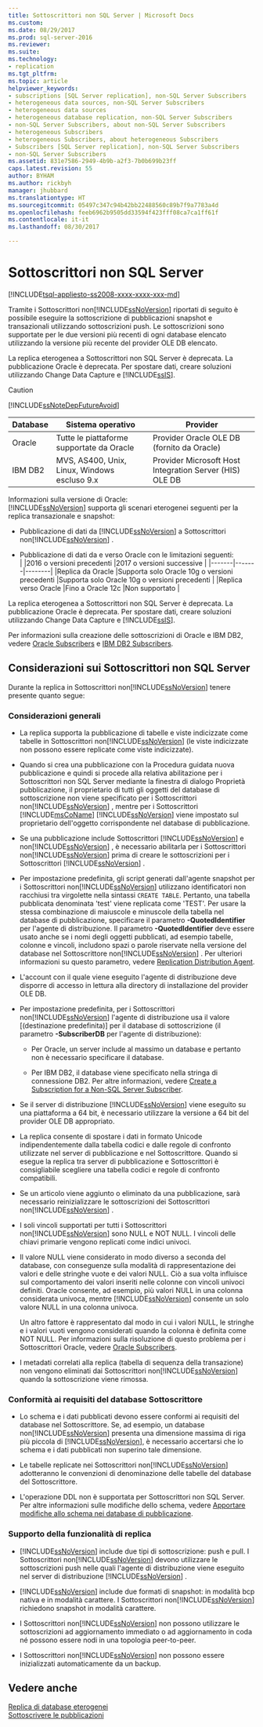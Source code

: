 ```yaml
---
title: Sottoscrittori non SQL Server | Microsoft Docs
ms.custom: 
ms.date: 08/29/2017
ms.prod: sql-server-2016
ms.reviewer: 
ms.suite: 
ms.technology:
- replication
ms.tgt_pltfrm: 
ms.topic: article
helpviewer_keywords:
- subscriptions [SQL Server replication], non-SQL Server Subscribers
- heterogeneous data sources, non-SQL Server Subscribers
- heterogeneous data sources
- heterogeneous database replication, non-SQL Server Subscribers
- non-SQL Server Subscribers, about non-SQL Server Subscribers
- heterogeneous Subscribers
- heterogeneous Subscribers, about heterogeneous Subscribers
- Subscribers [SQL Server replication], non-SQL Server Subscribers
- non-SQL Server Subscribers
ms.assetid: 831e7586-2949-4b9b-a2f3-7b0b699b23ff
caps.latest.revision: 55
author: BYHAM
ms.author: rickbyh
manager: jhubbard
ms.translationtype: HT
ms.sourcegitcommit: 05497c347c94b42bb22488560c89b7f9a7783a4d
ms.openlocfilehash: feeb6962b9505dd33594f423fff08ca7ca1ff61f
ms.contentlocale: it-it
ms.lasthandoff: 08/30/2017

---
```

# <a name="non-sql-server-subscribers"></a>Sottoscrittori non SQL Server  
[!INCLUDE[tsql-appliesto-ss2008-xxxx-xxxx-xxx-md](../../../includes/tsql-appliesto-ss2008-xxxx-xxxx-xxx-md.md)]  

Tramite i Sottoscrittori non[!INCLUDE[ssNoVersion](../../../includes/ssnoversion-md.md)] riportati di seguito è possibile eseguire la sottoscrizione di pubblicazioni snapshot e transazionali utilizzando sottoscrizioni push. Le sottoscrizioni sono supportate per le due versioni più recenti di ogni database elencato utilizzando la versione più recente del provider OLE DB elencato.  
  
 La replica eterogenea a Sottoscrittori non SQL Server è deprecata. La pubblicazione Oracle è deprecata. Per spostare dati, creare soluzioni utilizzando Change Data Capture e [!INCLUDE[ssIS](../../../includes/ssis-md.md)].  
  
> [!CAUTION]  
>  [!INCLUDE[ssNoteDepFutureAvoid](../../../includes/ssnotedepfutureavoid-md.md)]  
  
|Database|Sistema operativo|Provider|  
|--------------|----------------------|--------------|  
|Oracle|Tutte le piattaforme supportate da Oracle|Provider Oracle OLE DB (fornito da Oracle)|  
|IBM DB2|MVS, AS400, Unix, Linux, Windows escluso 9.x|Provider Microsoft Host Integration Server (HIS) OLE DB|  

Informazioni sulla versione di Oracle:  
[!INCLUDE[ssNoVersion](../../../includes/ssnoversion-md.md)] supporta gli scenari eterogenei seguenti per la replica transazionale e snapshot:  
  
-   Pubblicazione di dati da [!INCLUDE[ssNoVersion](../../../includes/ssnoversion-md.md)] a Sottoscrittori non[!INCLUDE[ssNoVersion](../../../includes/ssnoversion-md.md)] .  

-   Pubblicazione di dati da e verso Oracle con le limitazioni seguenti:  
  | |2016 o versioni precedenti |2017 o versioni successive |
  |-------|-------|--------|
  |Replica da Oracle |Supporta solo Oracle 10g o versioni precedenti |Supporta solo Oracle 10g o versioni precedenti |
  |Replica verso Oracle |Fino a Oracle 12c |Non supportato |


 La replica eterogenea a Sottoscrittori non SQL Server è deprecata. La pubblicazione Oracle è deprecata. Per spostare dati, creare soluzioni utilizzando Change Data Capture e [!INCLUDE[ssIS](../../../includes/ssis-md.md)].  

Per informazioni sulla creazione delle sottoscrizioni di Oracle e IBM DB2, vedere [Oracle Subscribers](../../../relational-databases/replication/non-sql/oracle-subscribers.md) e [IBM DB2 Subscribers](../../../relational-databases/replication/non-sql/ibm-db2-subscribers.md).  
  
## <a name="considerations-for-non-sql-server-subscribers"></a>Considerazioni sui Sottoscrittori non SQL Server  
 Durante la replica in Sottoscrittori non[!INCLUDE[ssNoVersion](../../../includes/ssnoversion-md.md)] tenere presente quanto segue:  
  
### <a name="general-considerations"></a>Considerazioni generali  
  
-   La replica supporta la pubblicazione di tabelle e viste indicizzate come tabelle in Sottoscrittori non[!INCLUDE[ssNoVersion](../../../includes/ssnoversion-md.md)] (le viste indicizzate non possono essere replicate come viste indicizzate).  
  
-   Quando si crea una pubblicazione con la Procedura guidata nuova pubblicazione e quindi si procede alla relativa abilitazione per i Sottoscrittori non SQL Server mediante la finestra di dialogo Proprietà pubblicazione, il proprietario di tutti gli oggetti del database di sottoscrizione non viene specificato per i Sottoscrittori non[!INCLUDE[ssNoVersion](../../../includes/ssnoversion-md.md)] , mentre per i Sottoscrittori [!INCLUDE[msCoName](../../../includes/msconame-md.md)] [!INCLUDE[ssNoVersion](../../../includes/ssnoversion-md.md)] viene impostato sul proprietario dell'oggetto corrispondente nel database di pubblicazione.  
  
-   Se una pubblicazione include Sottoscrittori [!INCLUDE[ssNoVersion](../../../includes/ssnoversion-md.md)] e non[!INCLUDE[ssNoVersion](../../../includes/ssnoversion-md.md)] , è necessario abilitarla per i Sottoscrittori non[!INCLUDE[ssNoVersion](../../../includes/ssnoversion-md.md)] prima di creare le sottoscrizioni per i Sottoscrittori [!INCLUDE[ssNoVersion](../../../includes/ssnoversion-md.md)] .  
  
-   Per impostazione predefinita, gli script generati dall'agente snapshot per i Sottoscrittori non[!INCLUDE[ssNoVersion](../../../includes/ssnoversion-md.md)] utilizzano identificatori non racchiusi tra virgolette nella sintassi `CREATE TABLE`. Pertanto, una tabella pubblicata denominata 'test' viene replicata come 'TEST'. Per usare la stessa combinazione di maiuscole e minuscole della tabella nel database di pubblicazione, specificare il parametro **-QuotedIdentifier** per l'agente di distribuzione. Il parametro **-QuotedIdentifier** deve essere usato anche se i nomi degli oggetti pubblicati, ad esempio tabelle, colonne e vincoli, includono spazi o parole riservate nella versione del database nel Sottoscrittore non[!INCLUDE[ssNoVersion](../../../includes/ssnoversion-md.md)] . Per ulteriori informazioni su questo parametro, vedere [Replication Distribution Agent](../../../relational-databases/replication/agents/replication-distribution-agent.md).  
  
-   L'account con il quale viene eseguito l'agente di distribuzione deve disporre di accesso in lettura alla directory di installazione del provider OLE DB.  
  
-   Per impostazione predefinita, per i Sottoscrittori non[!INCLUDE[ssNoVersion](../../../includes/ssnoversion-md.md)] l'agente di distribuzione usa il valore [(destinazione predefinita)] per il database di sottoscrizione (il parametro **-SubscriberDB** per l'agente di distribuzione):  
  
    -   Per Oracle, un server include al massimo un database e pertanto non è necessario specificare il database.  
  
    -   Per IBM DB2, il database viene specificato nella stringa di connessione DB2. Per altre informazioni, vedere [Create a Subscription for a Non-SQL Server Subscriber](../../../relational-databases/replication/create-a-subscription-for-a-non-sql-server-subscriber.md).  
  
-   Se il server di distribuzione [!INCLUDE[ssNoVersion](../../../includes/ssnoversion-md.md)] viene eseguito su una piattaforma a 64 bit, è necessario utilizzare la versione a 64 bit del provider OLE DB appropriato.  
  
-   La replica consente di spostare i dati in formato Unicode indipendentemente dalla tabella codici e dalle regole di confronto utilizzate nel server di pubblicazione e nel Sottoscrittore. Quando si esegue la replica tra server di pubblicazione e Sottoscrittori è consigliabile scegliere una tabella codici e regole di confronto compatibili.  
  
-   Se un articolo viene aggiunto o eliminato da una pubblicazione, sarà necessario reinizializzare le sottoscrizioni dei Sottoscrittori non[!INCLUDE[ssNoVersion](../../../includes/ssnoversion-md.md)] .  
  
-   I soli vincoli supportati per tutti i Sottoscrittori non[!INCLUDE[ssNoVersion](../../../includes/ssnoversion-md.md)] sono NULL e NOT NULL. I vincoli delle chiavi primarie vengono replicati come indici univoci.  
  
-   Il valore NULL viene considerato in modo diverso a seconda del database, con conseguenze sulla modalità di rappresentazione dei valori e delle stringhe vuote e dei valori NULL. Ciò a sua volta influisce sul comportamento dei valori inseriti nelle colonne con vincoli univoci definiti. Oracle consente, ad esempio, più valori NULL in una colonna considerata univoca, mentre [!INCLUDE[ssNoVersion](../../../includes/ssnoversion-md.md)] consente un solo valore NULL in una colonna univoca.  
  
     Un altro fattore è rappresentato dal modo in cui i valori NULL, le stringhe e i valori vuoti vengono considerati quando la colonna è definita come NOT NULL. Per informazioni sulla risoluzione di questo problema per i Sottoscrittori Oracle, vedere [Oracle Subscribers](../../../relational-databases/replication/non-sql/oracle-subscribers.md).  
  
-   I metadati correlati alla replica (tabella di sequenza della transazione) non vengono eliminati dai Sottoscrittori non[!INCLUDE[ssNoVersion](../../../includes/ssnoversion-md.md)] quando la sottoscrizione viene rimossa.  
  
### <a name="conforming-to-the-requirements-of-the-subscriber-database"></a>Conformità ai requisiti del database Sottoscrittore  
  
-   Lo schema e i dati pubblicati devono essere conformi ai requisiti del database nel Sottoscrittore. Se, ad esempio, un database non[!INCLUDE[ssNoVersion](../../../includes/ssnoversion-md.md)] presenta una dimensione massima di riga più piccola di [!INCLUDE[ssNoVersion](../../../includes/ssnoversion-md.md)], è necessario accertarsi che lo schema e i dati pubblicati non superino tale dimensione.  
  
-   Le tabelle replicate nei Sottoscrittori non[!INCLUDE[ssNoVersion](../../../includes/ssnoversion-md.md)] adotteranno le convenzioni di denominazione delle tabelle del database del Sottoscrittore.  
  
-   L'operazione DDL non è supportata per Sottoscrittori non SQL Server. Per altre informazioni sulle modifiche dello schema, vedere [Apportare modifiche allo schema nei database di pubblicazione](../../../relational-databases/replication/publish/make-schema-changes-on-publication-databases.md).  
  
### <a name="replication-feature-support"></a>Supporto della funzionalità di replica  
  
-   [!INCLUDE[ssNoVersion](../../../includes/ssnoversion-md.md)] include due tipi di sottoscrizione: push e pull. I Sottoscrittori non[!INCLUDE[ssNoVersion](../../../includes/ssnoversion-md.md)] devono utilizzare le sottoscrizioni push nelle quali l'agente di distribuzione viene eseguito nel server di distribuzione [!INCLUDE[ssNoVersion](../../../includes/ssnoversion-md.md)] .  
  
-   [!INCLUDE[ssNoVersion](../../../includes/ssnoversion-md.md)] include due formati di snapshot: in modalità bcp nativa e in modalità carattere. I Sottoscrittori non[!INCLUDE[ssNoVersion](../../../includes/ssnoversion-md.md)] richiedono snapshot in modalità carattere.  
  
-   I Sottoscrittori non[!INCLUDE[ssNoVersion](../../../includes/ssnoversion-md.md)] non possono utilizzare le sottoscrizioni ad aggiornamento immediato o ad aggiornamento in coda né possono essere nodi in una topologia peer-to-peer.  
  
-   I Sottoscrittori non[!INCLUDE[ssNoVersion](../../../includes/ssnoversion-md.md)] non possono essere inizializzati automaticamente da un backup.  
  
## <a name="see-also"></a>Vedere anche  
 [Replica di database eterogenei](../../../relational-databases/replication/non-sql/heterogeneous-database-replication.md)   
 [Sottoscrivere le pubblicazioni](../../../relational-databases/replication/subscribe-to-publications.md)  
  
  

